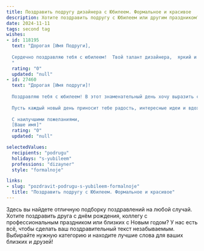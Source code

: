 ```yaml
---
title: Поздравить подругу дизайнера с Юбилеем. Формальное и красивое
description: Хотите поздравить подругу с Юбилеем или другим праздником? Наш ИИ создаст незабываемое поздравление, а вы обязательно выделитесь среди других.  
date: 2024-11-11
tags: second tag
wishes:
- id: 118195
  text: "Дорогая [Имя Подруги],
  
  Сердечно поздравляю тебя с юбилеем!  Твой талант дизайнера,  яркий и оригинальный,  вдохновляет и радует всех, кто тебя знает. Желаю тебе дальнейших творческих успехов, новых вдохновляющих проектов и  неиссякаемой энергии для воплощения самых смелых идей. Пусть жизнь будет наполнена красотой, счастьем и  яркими, незабываемыми моментами!
  "
  rating: "0"
  updated: "null"
- id: 27460
  text: "Дорогая [Имя подруги]!
  
  Поздравляю тебя с юбилеем! В этот знаменательный день хочу выразить свои искренние поздравления и пожелания. Творческий подход, с которым ты подходишь к своей профессии дизайнера, вдохновляет и восхищает. Ты даришь миру красоту, создавая уникальные и запоминающиеся проекты.
  
  Пусть каждый новый день приносит тебе радость, интересные идеи и вдохновение. Желаю здоровья, счастья и успехов во всех начинаниях. Пусть сбудутся все мечты, а жизнь будет яркой и насыщенной!
  
  С наилучшими пожеланиями,
  [Ваше имя]"
  rating: "0"
  updated: "null"

selectedValues:
  recipients: "podrugu"
  holidays: "s-yubileem"
  professions: "dizayner"
  style: "formalnoje"

links:
- slug: "pozdravit-podrugu-s-yubileem-formalnoje"
  title: "Поздравить подругу с Юбилеем. Формальное и красивое"
---
```


Здесь вы найдете отличную подборку поздравлений на любой случай.
Хотите поздравить друга с днём рождения, коллегу с профессиональным праздником или близких с Новым годом? У нас есть всё, чтобы сделать ваш поздравительный текст незабываемым. Выбирайте нужную категорию и находите лучшие слова для ваших близких и друзей!
